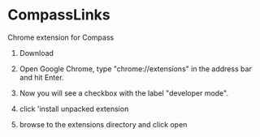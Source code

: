 # CompassLinks
Chrome extension for Compass

1. Download

2. Open Google Chrome, type "chrome://extensions" in the address bar and hit Enter.

3. Now you will see a checkbox with the label "developer mode". 

4. click 'install unpacked extension

5. browse to the extensions directory and click open



